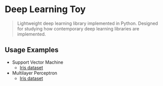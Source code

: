 # Deep Learning Toy
> Lightweight deep learning library implemented in Python. Designed for studying how contemporary deep learning libraries are implemented.

## Usage Examples

* Support Vector Machine
  * [Iris dataset](../master/src/core/examples/iris_svm_classification.ipynb)
* Multilayer Perceptron
  * [Iris dataset](../master/src/core/examples/iris_2_layer_neural_network_classification.ipynb)
